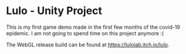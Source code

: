 # Lulo - Unity Project

This is my first game demo made in the first few months of the covid-19 epidemic.
I am not going to spend time on this project anymore :(

The WebGL release build can be found at https://lulolab.itch.io/lulo.

